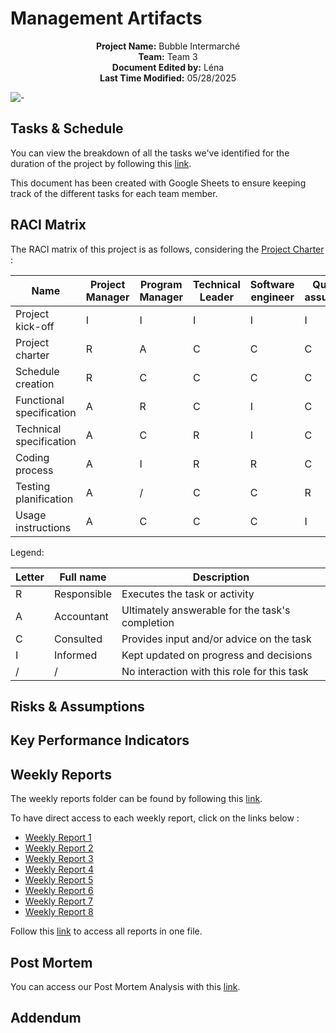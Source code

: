 # Management Artifacts

<div align="center">

**Project Name:** Bubble Intermarché <br>
**Team:** Team 3  
**Document Edited by:** Léna<br>
**Last Time Modified:** 05/28/2025

</div>

![-](https://raw.githubusercontent.com/andreasbm/readme/master/assets/lines/rainbow.png)


## Tasks & Schedule
You can view the breakdown of all the tasks we've identified for the duration of the project by following this [link](https://docs.google.com/spreadsheets/d/19kDQ7eyevCwGY1Zy2LTZ4uv7LgyCFmX7ltNaZI7dZR4/edit?usp=sharing).

This document has been created with Google Sheets to ensure keeping track of the different tasks for each team member.

## RACI Matrix

The RACI matrix of this project is as follows, considering the [Project Charter](projectCharter.md) :

| Name                     | Project Manager | Program Manager | Technical Leader | Software engineer | Quality assurance | Technical Writer | Client | Stakeholders |
| ------------------------ | --------------- | --------------- | ---------------- | ----------------- | ----------------- | ---------------- | ------ | ------------ |
| Project kick-off         | I               | I               | I                | I                 | I                 | I                | R      | C            |
| Project charter          | R               | A               | C                | C                 | C                 | C                | I      | I            |
| Schedule creation        | R               | C               | C                | C                 | C                 | C                | /      | I            |
| Functional specification | A               | R               | C                | I                 | C                 | /                | C      | I            |
| Technical specification  | A               | C               | R                | I                 | C                 | /                | C      | I            |
| Coding process           | A               | I               | R                | R                 | C                 | /                | /      | /            |
| Testing planification    | A               | /               | C                | C                 | R                 | I                | /      | /            |
| Usage instructions       | A               | C               | C                | C                 | I                 | R                | I      | I            |

Legend:

| Letter | Full name   | Description                                     |
| ------ | ----------- | ----------------------------------------------- |
| R      | Responsible | Executes the task or activity                   |
| A      | Accountant  | Ultimately answerable for the task's completion |
| C      | Consulted   | Provides input and/or advice on the task        |
| I      | Informed    | Kept updated on progress and decisions          |
| /      | /           | No interaction with this role for this task     |





## Risks & Assumptions
## Key Performance Indicators
## Weekly Reports
The weekly reports folder can be found by following this [link](./WeeklyReports/).

To have direct access to each weekly report, click on the links below :

- [Weekly Report 1](./WeeklyReports/week1.md)
- [Weekly Report 2](./WeeklyReports/week2.md)
- [Weekly Report 3](./WeeklyReports/week3.md)
- [Weekly Report 4](./WeeklyReports/week4.md)
- [Weekly Report 5](./WeeklyReports/week5.md)
- [Weekly Report 6](./WeeklyReports/week6.md)
- [Weekly Report 7](./WeeklyReports/week7.md)
- [Weekly Report 8](./WeeklyReports/week8.md)

Follow this [link](./WeeklyReports/cumulative.md) to access all reports in one file.

## Post Mortem 
You can access our Post Mortem Analysis with this [link](postMortem.md).

## Addendum
